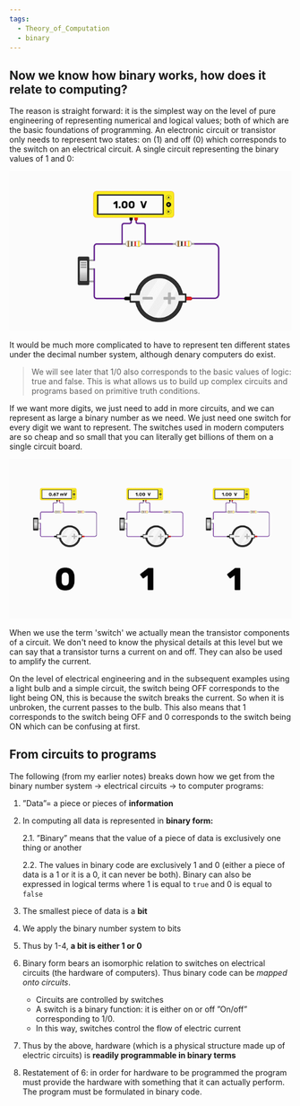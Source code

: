 ```yaml
---
tags:
  - Theory_of_Computation
  - binary
---
```


## Now we know how binary works, how does it relate to computing?

The reason is straight forward: it is the simplest way on the level of pure engineering of representing numerical and logical values; both of which are the basic foundations of programming. An electronic circuit or transistor only needs to represent two states: on (1) and off (0) which corresponds to the switch on an electrical circuit.
A single circuit representing the binary values of 1 and 0:

![multi_on_off 1.gif](../img/multi_on_off%201.gif)

It would be much more complicated to have to represent ten different states under the decimal number system, although denary computers do exist.

 > 
 > We will see later that 1/0 also corresponds to the basic values of logic: true and false. This is what allows us to build up complex circuits and programs based on primitive truth conditions.

If we want more digits, we just need to add in more circuits, and we can represent as large a binary number as we need. We just need one switch for every digit we want to represent. The switches used in modern computers are so cheap and so small that you can literally get billions of them on a single circuit board.

![multiple_circuits.gif](../img/multiple_circuits.gif)

When we use the term 'switch' we actually mean the transistor components of a circuit. We don't need to know the physical details at this level but we can say that a transistor turns a current on and off. They can also be used to amplify the current.

On the level of electrical engineering and in the subsequent examples using a light bulb and a simple circuit, the switch being OFF corresponds to the light being ON, this is because the switch breaks the current. So when it is unbroken, the current passes to the bulb. This also means that 1 corresponds to the switch being OFF and 0 corresponds to the switch being ON which can be confusing at first.

## From circuits to programs

The following (from my earlier notes) breaks down how we get from the binary number system → electrical circuits → to computer programs:

1. ”Data”= a piece or pieces of **information**

1. In computing all data is represented in **binary form:**
   
   2.1. ”Binary” means that the value of a piece of data is exclusively one thing or another
   
   2.2. The values in binary code are exclusively 1 and 0 (either a piece of data is a 1 or it is a 0, it can never be both). Binary can also be expressed in logical terms where 1 is equal to `true` and 0 is equal to `false`

1. The smallest piece of data is a **bit**

1. We apply the binary number system to bits

1. Thus by 1-4, **a bit is either 1 or 0**

1. Binary form bears an isomorphic relation to switches on electrical circuits (the hardware of computers). Thus binary code can be *mapped onto circuits*.
   
   * Circuits are controlled by switches
   * A switch is a binary function: it is either on or off ”On/off” corresponding to 1/0.
   * In this way, switches control the flow of electric current
1. Thus by the above, hardware (which is a physical structure made up of electric circuits) is **readily programmable in binary terms**

1. Restatement of 6: in order for hardware to be programmed the program must provide the hardware with something that it can actually perform. The program must be formulated in binary code.
